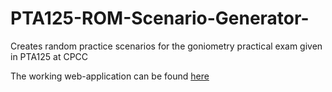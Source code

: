 # PTA125-ROM-Scenario-Generator-
Creates random practice scenarios for the goniometry practical exam given in PTA125 at CPCC

The working web-application can be found [here](https://sites.google.com/view/kevinsiangchin/home/courses/pta-125/goniometry-scenario-generator?authuser=0)
